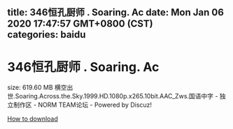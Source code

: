 
title: 346恒孔厨师 . Soaring. Ac
date: Mon Jan 06 2020 17:47:57 GMT+0800 (CST)    
categories: baidu
---

# 346恒孔厨师 . Soaring. Ac
size: 619.60 MB
 横空出世.Soaring.Across.the.Sky.1999.HD.1080p.x265.10bit.AAC_Zws.国语中字 - 独立制作区 - NORM TEAM论坛 - Powered by Discuz!
 

[How to download](https://bpcam.bemobtrk.com/go/2ceec3aa-1ca2-46d6-b9ff-aaa5c184517c?jno=2442)